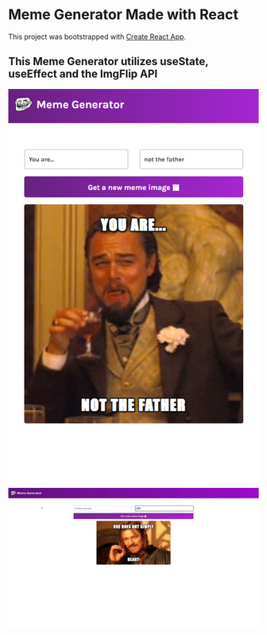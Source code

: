 # Meme Generator Made with React

This project was bootstrapped with [Create React App](https://github.com/facebook/create-react-app).

## This Meme Generator utilizes useState, useEffect and the ImgFlip API

!['Meme Generator Thumbnail'](https://github.com/Sa-YoorHeadley/meme-generator/blob/main/meme-generator-thumbnail.PNG)
!['Meme Generator Preview'](https://github.com/Sa-YoorHeadley/meme-generator/blob/main/Meme%20Generator%20-%20Preview.gif)
